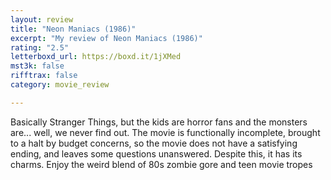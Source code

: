 ```yaml
---
layout: review
title: "Neon Maniacs (1986)"
excerpt: "My review of Neon Maniacs (1986)"
rating: "2.5"
letterboxd_url: https://boxd.it/1jXMed
mst3k: false
rifftrax: false
category: movie_review

---
```


Basically Stranger Things, but the kids are horror fans and the monsters are... well, we never find out. The movie is functionally incomplete, brought to a halt by budget concerns, so the movie does not have a satisfying ending, and leaves some questions unanswered. Despite this, it has its charms. Enjoy the weird blend of 80s zombie gore and teen movie tropes